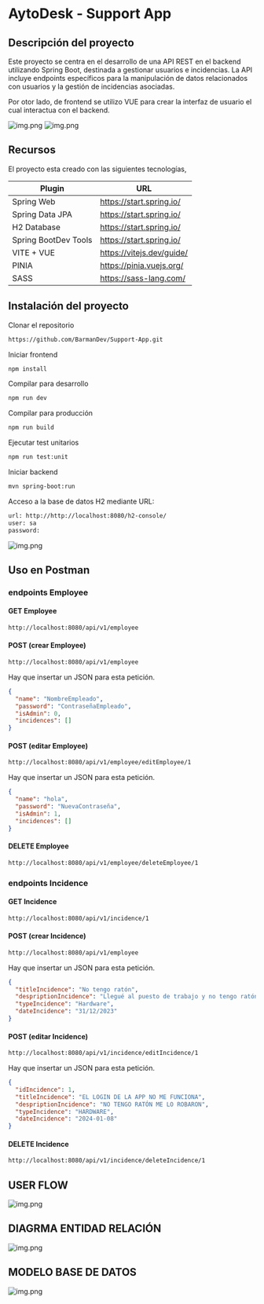 # AytoDesk - Support App

## Descripción del proyecto

Este proyecto se centra en el desarrollo de una API REST en el backend utilizando Spring Boot, destinada a gestionar usuarios e incidencias. La API incluye endpoints específicos para la manipulación de datos relacionados con usuarios y la gestión de incidencias asociadas.

Por otor lado, de frontend se utilizo VUE para crear la interfaz de usuario el cual interactua con el backend.

![img.png](./frontend/src/assets/img/readme/main.PNG)
![img.png](./frontend/src/assets/img/readme/list.PNG)

## Recursos

El proyecto esta creado con las siguientes tecnologías,

| Plugin               | URL                       |
| -------------------- | ------------------------- |
| Spring Web           | https://start.spring.io/  |
| Spring Data JPA      | https://start.spring.io/  |
| H2 Database          | https://start.spring.io/  |
| Spring BootDev Tools | https://start.spring.io/  |
| VITE + VUE           | https://vitejs.dev/guide/ |
| PINIA                | https://pinia.vuejs.org/  |
| SASS                 | https://sass-lang.com/    |

## Instalación del proyecto

Clonar el repositorio

```sh
https://github.com/BarmanDev/Support-App.git
```

Iniciar frontend

```sh
npm install
```

Compilar para desarrollo

```sh
npm run dev
```

Compilar para producción

```sh
npm run build
```

Ejecutar test unitarios

```sh
npm run test:unit
```

Iniciar backend

```sh
mvn spring-boot:run
```

Acceso a la base de datos H2 mediante URL:

```sh
url: http://http://localhost:8080/h2-console/
user: sa
password:
```

![img.png](./frontend/src/assets/img/readme/h2console.PNG)

## Uso en Postman

### endpoints Employee

#### GET Employee

```sh
http://localhost:8080/api/v1/employee
```

#### POST (crear Employee)

```sh
http://localhost:8080/api/v1/employee
```

Hay que insertar un JSON para esta petición.

```json
{
  "name": "NombreEmpleado",
  "password": "ContraseñaEmpleado",
  "isAdmin": 0,
  "incidences": []
}
```

#### POST (editar Employee)

```sh
http://localhost:8080/api/v1/employee/editEmployee/1
```

Hay que insertar un JSON para esta petición.

```json
{
  "name": "hola",
  "password": "NuevaContraseña",
  "isAdmin": 1,
  "incidences": []
}
```

#### DELETE Employee

```sh
http://localhost:8080/api/v1/employee/deleteEmployee/1
```

### endpoints Incidence

#### GET Incidence

```sh
http://localhost:8080/api/v1/incidence/1
```

#### POST (crear Incidence)

```sh
http://localhost:8080/api/v1/employee
```

Hay que insertar un JSON para esta petición.

```json
{
  "titleIncidence": "No tengo ratón",
  "despriptionIncidence": "Llegué al puesto de trabajo y no tengo ratón",
  "typeIncidence": "Hardware",
  "dateIncidence": "31/12/2023"
}
```

#### POST (editar Incidence)

```sh
http://localhost:8080/api/v1/incidence/editIncidence/1
```

Hay que insertar un JSON para esta petición.

```json
{
  "idIncidence": 1,
  "titleIncidence": "EL LOGIN DE LA APP NO ME FUNCIONA",
  "despriptionIncidence": "NO TENGO RATÓN ME LO ROBARON",
  "typeIncidence": "HARDWARE",
  "dateIncidence": "2024-01-08"
}
```

#### DELETE Incidence

```sh
http://localhost:8080/api/v1/incidence/deleteIncidence/1
```

## USER FLOW

![img.png](./frontend/src/assets/img/readme/USER-FLOW.svg)

## DIAGRMA ENTIDAD RELACIÓN

![img.png](./frontend/src/assets/img/readme/relationship-entity.svg)

## MODELO BASE DE DATOS

![img.png](./frontend/src/assets/img/readme/DATA%20BASE%20MODEL.svg)
